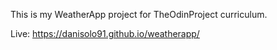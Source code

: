 This is my WeatherApp project for TheOdinProject curriculum.

Live: https://danisolo91.github.io/weatherapp/